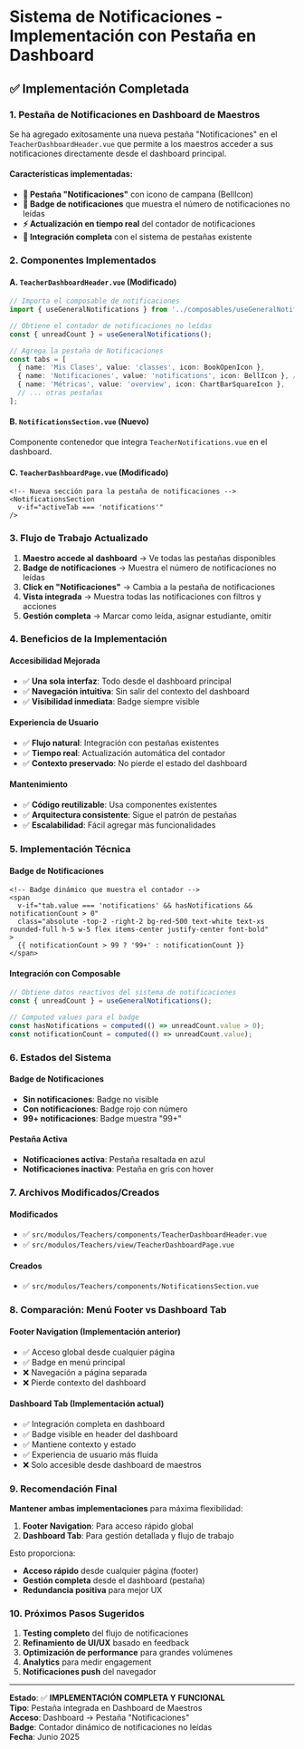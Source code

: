 # Sistema de Notificaciones - Implementación con Pestaña en Dashboard

## ✅ Implementación Completada

### 1. Pestaña de Notificaciones en Dashboard de Maestros

Se ha agregado exitosamente una nueva pestaña "Notificaciones" en el `TeacherDashboardHeader.vue` que permite a los maestros acceder a sus notificaciones directamente desde el dashboard principal.

#### Características implementadas:

- **📱 Pestaña "Notificaciones"** con icono de campana (BellIcon)
- **🔴 Badge de notificaciones** que muestra el número de notificaciones no leídas
- **⚡ Actualización en tiempo real** del contador de notificaciones
- **🎯 Integración completa** con el sistema de pestañas existente

### 2. Componentes Implementados

#### A. `TeacherDashboardHeader.vue` (Modificado)
```typescript
// Importa el composable de notificaciones
import { useGeneralNotifications } from '../composables/useGeneralNotifications';

// Obtiene el contador de notificaciones no leídas
const { unreadCount } = useGeneralNotifications();

// Agrega la pestaña de Notificaciones
const tabs = [
  { name: 'Mis Clases', value: 'classes', icon: BookOpenIcon },
  { name: 'Notificaciones', value: 'notifications', icon: BellIcon }, // ← NUEVO
  { name: 'Métricas', value: 'overview', icon: ChartBarSquareIcon },
  // ... otras pestañas
];
```

#### B. `NotificationsSection.vue` (Nuevo)
Componente contenedor que integra `TeacherNotifications.vue` en el dashboard.

#### C. `TeacherDashboardPage.vue` (Modificado)
```vue
<!-- Nueva sección para la pestaña de notificaciones -->
<NotificationsSection
  v-if="activeTab === 'notifications'"
/>
```

### 3. Flujo de Trabajo Actualizado

1. **Maestro accede al dashboard** → Ve todas las pestañas disponibles
2. **Badge de notificaciones** → Muestra el número de notificaciones no leídas
3. **Click en "Notificaciones"** → Cambia a la pestaña de notificaciones
4. **Vista integrada** → Muestra todas las notificaciones con filtros y acciones
5. **Gestión completa** → Marcar como leída, asignar estudiante, omitir

### 4. Beneficios de la Implementación

#### Accesibilidad Mejorada
- ✅ **Una sola interfaz**: Todo desde el dashboard principal
- ✅ **Navegación intuitiva**: Sin salir del contexto del dashboard
- ✅ **Visibilidad inmediata**: Badge siempre visible

#### Experiencia de Usuario
- ✅ **Flujo natural**: Integración con pestañas existentes
- ✅ **Tiempo real**: Actualización automática del contador
- ✅ **Contexto preservado**: No pierde el estado del dashboard

#### Mantenimiento
- ✅ **Código reutilizable**: Usa componentes existentes
- ✅ **Arquitectura consistente**: Sigue el patrón de pestañas
- ✅ **Escalabilidad**: Fácil agregar más funcionalidades

### 5. Implementación Técnica

#### Badge de Notificaciones
```vue
<!-- Badge dinámico que muestra el contador -->
<span 
  v-if="tab.value === 'notifications' && hasNotifications && notificationCount > 0"
  class="absolute -top-2 -right-2 bg-red-500 text-white text-xs rounded-full h-5 w-5 flex items-center justify-center font-bold"
>
  {{ notificationCount > 99 ? '99+' : notificationCount }}
</span>
```

#### Integración con Composable
```typescript
// Obtiene datos reactivos del sistema de notificaciones
const { unreadCount } = useGeneralNotifications();

// Computed values para el badge
const hasNotifications = computed(() => unreadCount.value > 0);
const notificationCount = computed(() => unreadCount.value);
```

### 6. Estados del Sistema

#### Badge de Notificaciones
- **Sin notificaciones**: Badge no visible
- **Con notificaciones**: Badge rojo con número
- **99+ notificaciones**: Badge muestra "99+"

#### Pestaña Activa
- **Notificaciones activa**: Pestaña resaltada en azul
- **Notificaciones inactiva**: Pestaña en gris con hover

### 7. Archivos Modificados/Creados

#### Modificados
- ✅ `src/modulos/Teachers/components/TeacherDashboardHeader.vue`
- ✅ `src/modulos/Teachers/view/TeacherDashboardPage.vue`

#### Creados
- ✅ `src/modulos/Teachers/components/NotificationsSection.vue`

### 8. Comparación: Menú Footer vs Dashboard Tab

#### Footer Navigation (Implementación anterior)
- ✅ Acceso global desde cualquier página
- ✅ Badge en menú principal
- ❌ Navegación a página separada
- ❌ Pierde contexto del dashboard

#### Dashboard Tab (Implementación actual)
- ✅ Integración completa en dashboard
- ✅ Badge visible en header del dashboard
- ✅ Mantiene contexto y estado
- ✅ Experiencia de usuario más fluida
- ❌ Solo accesible desde dashboard de maestros

### 9. Recomendación Final

**Mantener ambas implementaciones** para máxima flexibilidad:

1. **Footer Navigation**: Para acceso rápido global
2. **Dashboard Tab**: Para gestión detallada y flujo de trabajo

Esto proporciona:
- **Acceso rápido** desde cualquier página (footer)
- **Gestión completa** desde el dashboard (pestaña)
- **Redundancia positiva** para mejor UX

### 10. Próximos Pasos Sugeridos

1. **Testing completo** del flujo de notificaciones
2. **Refinamiento de UI/UX** basado en feedback
3. **Optimización de performance** para grandes volúmenes
4. **Analytics** para medir engagement
5. **Notificaciones push** del navegador

---

**Estado**: ✅ **IMPLEMENTACIÓN COMPLETA Y FUNCIONAL**  
**Tipo**: Pestaña integrada en Dashboard de Maestros  
**Acceso**: Dashboard → Pestaña "Notificaciones"  
**Badge**: Contador dinámico de notificaciones no leídas  
**Fecha**: Junio 2025
